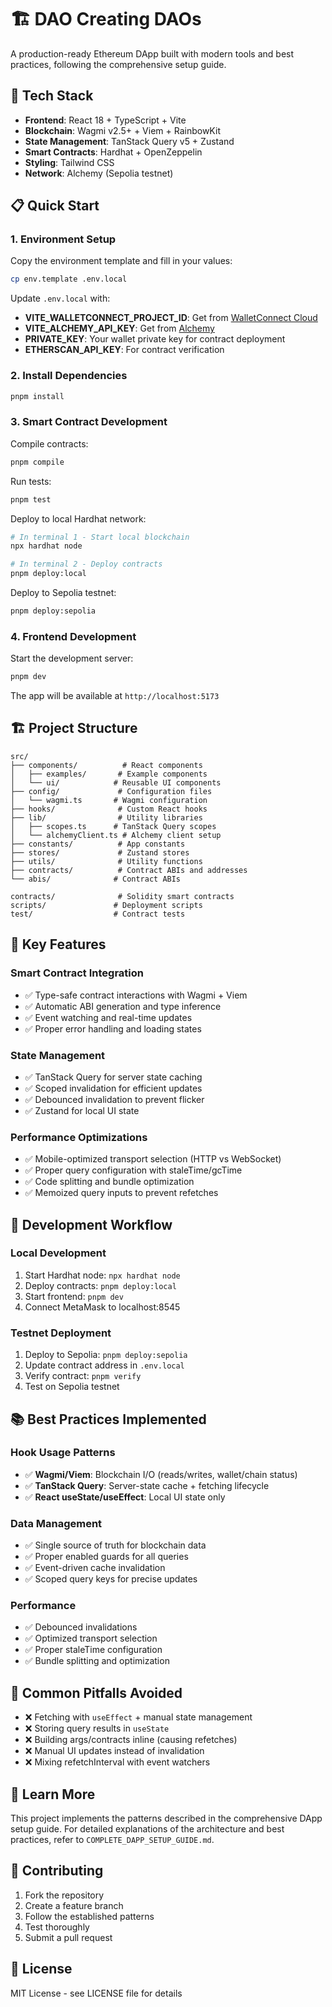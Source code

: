 # 🏗️ DAO Creating DAOs

A production-ready Ethereum DApp built with modern tools and best practices, following the comprehensive setup guide.

## 🚀 Tech Stack

- **Frontend**: React 18 + TypeScript + Vite
- **Blockchain**: Wagmi v2.5+ + Viem + RainbowKit
- **State Management**: TanStack Query v5 + Zustand
- **Smart Contracts**: Hardhat + OpenZeppelin
- **Styling**: Tailwind CSS
- **Network**: Alchemy (Sepolia testnet)

## 📋 Quick Start

### 1. Environment Setup

Copy the environment template and fill in your values:

```bash
cp env.template .env.local
```

Update `.env.local` with:
- **VITE_WALLETCONNECT_PROJECT_ID**: Get from [WalletConnect Cloud](https://cloud.walletconnect.com/)
- **VITE_ALCHEMY_API_KEY**: Get from [Alchemy](https://www.alchemy.com/)
- **PRIVATE_KEY**: Your wallet private key for contract deployment
- **ETHERSCAN_API_KEY**: For contract verification

### 2. Install Dependencies

```bash
pnpm install
```

### 3. Smart Contract Development

Compile contracts:
```bash
pnpm compile
```

Run tests:
```bash
pnpm test
```

Deploy to local Hardhat network:
```bash
# In terminal 1 - Start local blockchain
npx hardhat node

# In terminal 2 - Deploy contracts
pnpm deploy:local
```

Deploy to Sepolia testnet:
```bash
pnpm deploy:sepolia
```

### 4. Frontend Development

Start the development server:
```bash
pnpm dev
```

The app will be available at `http://localhost:5173`

## 🏗️ Project Structure

```
src/
├── components/          # React components
│   ├── examples/       # Example components
│   └── ui/            # Reusable UI components
├── config/             # Configuration files
│   └── wagmi.ts       # Wagmi configuration
├── hooks/              # Custom React hooks
├── lib/                # Utility libraries
│   ├── scopes.ts      # TanStack Query scopes
│   └── alchemyClient.ts # Alchemy client setup
├── constants/          # App constants
├── stores/             # Zustand stores
├── utils/              # Utility functions
├── contracts/          # Contract ABIs and addresses
└── abis/              # Contract ABIs

contracts/              # Solidity smart contracts
scripts/               # Deployment scripts
test/                  # Contract tests
```

## 🎯 Key Features

### Smart Contract Integration
- ✅ Type-safe contract interactions with Wagmi + Viem
- ✅ Automatic ABI generation and type inference
- ✅ Event watching and real-time updates
- ✅ Proper error handling and loading states

### State Management
- ✅ TanStack Query for server state caching
- ✅ Scoped invalidation for efficient updates
- ✅ Debounced invalidation to prevent flicker
- ✅ Zustand for local UI state

### Performance Optimizations
- ✅ Mobile-optimized transport selection (HTTP vs WebSocket)
- ✅ Proper query configuration with staleTime/gcTime
- ✅ Code splitting and bundle optimization
- ✅ Memoized query inputs to prevent refetches

## 🔧 Development Workflow

### Local Development
1. Start Hardhat node: `npx hardhat node`
2. Deploy contracts: `pnpm deploy:local`
3. Start frontend: `pnpm dev`
4. Connect MetaMask to localhost:8545

### Testnet Deployment
1. Deploy to Sepolia: `pnpm deploy:sepolia`
2. Update contract address in `.env.local`
3. Verify contract: `pnpm verify`
4. Test on Sepolia testnet

## 📚 Best Practices Implemented

### Hook Usage Patterns
- ✅ **Wagmi/Viem**: Blockchain I/O (reads/writes, wallet/chain status)
- ✅ **TanStack Query**: Server-state cache + fetching lifecycle
- ✅ **React useState/useEffect**: Local UI state only

### Data Management
- ✅ Single source of truth for blockchain data
- ✅ Proper enabled guards for all queries
- ✅ Event-driven cache invalidation
- ✅ Scoped query keys for precise updates

### Performance
- ✅ Debounced invalidations
- ✅ Optimized transport selection
- ✅ Proper staleTime configuration
- ✅ Bundle splitting and optimization

## 🚨 Common Pitfalls Avoided

- ❌ Fetching with `useEffect` + manual state management
- ❌ Storing query results in `useState`
- ❌ Building args/contracts inline (causing refetches)
- ❌ Manual UI updates instead of invalidation
- ❌ Mixing refetchInterval with event watchers

## 📖 Learn More

This project implements the patterns described in the comprehensive DApp setup guide. For detailed explanations of the architecture and best practices, refer to `COMPLETE_DAPP_SETUP_GUIDE.md`.

## 🤝 Contributing

1. Fork the repository
2. Create a feature branch
3. Follow the established patterns
4. Test thoroughly
5. Submit a pull request

## 📄 License

MIT License - see LICENSE file for details
